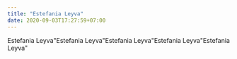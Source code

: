 ```yaml
---
title: "Estefania Leyva"
date: 2020-09-03T17:27:59+07:00
---
```


Estefania Leyva"Estefania Leyva"Estefania Leyva"Estefania Leyva"Estefania Leyva"
